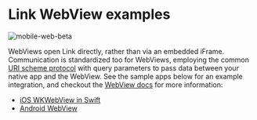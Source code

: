 # Link WebView examples

![mobile-web-beta](https://plaid.com/images/docs/link-docs-image-2.jpg)

WebViews open Link directly, rather than via an embedded iFrame.
Communication is standardized too for WebViews, employing the common
[URI scheme protocol][scheme-protocol] with query parameters to pass data
between your native app and the WebView. See the sample apps below for an
example integration, and checkout the [WebView docs][link-docs-webview] for more
information:

- [iOS WKWebView in Swift](examples/wkwebview)
- [Android WebView](examples/android)

[link-docs-webview]: https://plaid.com/docs/api#webview-integration
[scheme-protocol]: https://en.wikipedia.org/wiki/Uniform_Resource_Identifier
